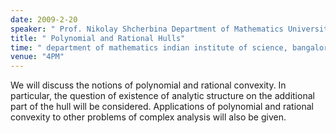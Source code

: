 ```yaml
---
date: 2009-2-20
speaker: " Prof. Nikolay Shcherbina Department of Mathematics University of Wuppertal, Germany"
title: " Polynomial and Rational Hulls"
time: " department of mathematics indian institute of science, bangalore" 
venue: "4PM"
---
```

We will discuss the notions of polynomial and rational convexity. In
particular, the question of existence of analytic structure on the
additional part of the hull will be considered. Applications of polynomial
and rational convexity to other problems of complex analysis will also be
given.
